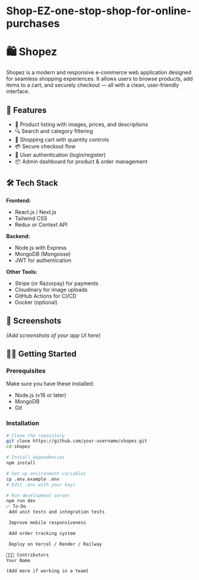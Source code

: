 # Shop-EZ-one-stop-shop-for-online-purchases
# 🛍️ Shopez

Shopez is a modern and responsive e-commerce web application designed for seamless shopping experiences. It allows users to browse products, add items to a cart, and securely checkout — all with a clean, user-friendly interface.

## 🚀 Features

- 🧾 Product listing with images, prices, and descriptions
- 🔍 Search and category filtering
- 🛒 Shopping cart with quantity controls
- 💳 Secure checkout flow
- 🔐 User authentication (login/register)
- 📦 Admin dashboard for product & order management

## 🛠️ Tech Stack

**Frontend:**
- React.js / Next.js
- Tailwind CSS
- Redux or Context API

**Backend:**
- Node.js with Express
- MongoDB (Mongoose)
- JWT for authentication

**Other Tools:**
- Stripe (or Razorpay) for payments
- Cloudinary for image uploads
- GitHub Actions for CI/CD
- Docker (optional)

## 📸 Screenshots

*(Add screenshots of your app UI here)*

## 🧑‍💻 Getting Started

### Prerequisites

Make sure you have these installed:
- Node.js (v16 or later)
- MongoDB
- Git

### Installation

```bash
# Clone the repository
git clone https://github.com/your-username/shopez.git
cd shopez

# Install dependencies
npm install

# Set up environment variables
cp .env.example .env
# Edit .env with your keys

# Run development server
npm run dev
✅ To-Do
 Add unit tests and integration tests

 Improve mobile responsiveness

 Add order tracking system

 Deploy on Vercel / Render / Railway

🧑‍🤝‍🧑 Contributors
Your Name

(Add more if working in a team)
